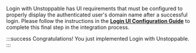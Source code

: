 Login with Unstoppable has UI requirements that must be configured to properly display the authenticated user's domain name after a successful login. Please follow the instructions in the [**Login UI Configuration Guide**](/login-with-unstoppable/login-integration-guides/login-ui-configuration.md) to complete this final step in the integration process.

:::success Congratulations!
You just implemented Login with Unstoppable.
:::